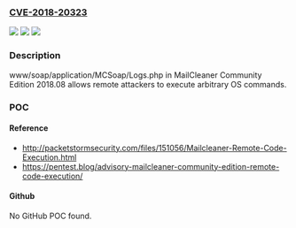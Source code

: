 ### [CVE-2018-20323](https://cve.mitre.org/cgi-bin/cvename.cgi?name=CVE-2018-20323)
![](https://img.shields.io/static/v1?label=Product&message=n%2Fa&color=blue)
![](https://img.shields.io/static/v1?label=Version&message=n%2Fa&color=blue)
![](https://img.shields.io/static/v1?label=Vulnerability&message=n%2Fa&color=brighgreen)

### Description

www/soap/application/MCSoap/Logs.php in MailCleaner Community Edition 2018.08 allows remote attackers to execute arbitrary OS commands.

### POC

#### Reference
- http://packetstormsecurity.com/files/151056/Mailcleaner-Remote-Code-Execution.html
- https://pentest.blog/advisory-mailcleaner-community-edition-remote-code-execution/

#### Github
No GitHub POC found.

